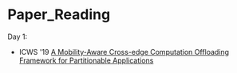 # Paper_Reading
Day 1:
  - ICWS '19 [A Mobility-Aware Cross-edge Computation Offloading Framework
for Partitionable Applications](https://www.researchgate.net/profile/Hailiang-Zhao-4/publication/335464610_A_Mobility-Aware_Cross-Edge_Computation_Offloading_Framework_for_Partitionable_Applications/links/5d7b8a024585155f1e3f2bca/A-Mobility-Aware-Cross-Edge-Computation-Offloading-Framework-for-Partitionable-Applications.pdf)
